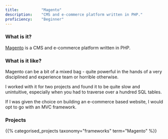 ```yaml
---
title: 			"Magento"
description: 	"CMS and e-commerce platform written in PHP."
proficiency:	"Beginner"
---
```


### What is it?
[Magento](https://magento.com/) is a CMS and e-commerce platform written in PHP.

### What is it like?
Magento can be a bit of a mixed bag - quite powerful in the hands of a very disciplined and experience team or horrible otherwise.

I worked with it for two projects and found it to be quite slow and unintuitive, especially when you had to traverse over a hundred SQL tables.

If I was given the choice on building an e-commerce based website, I would opt to go with an MVC framework.

### Projects
{{% categorised_projects taxonomy="frameworks" term="Magento" %}}